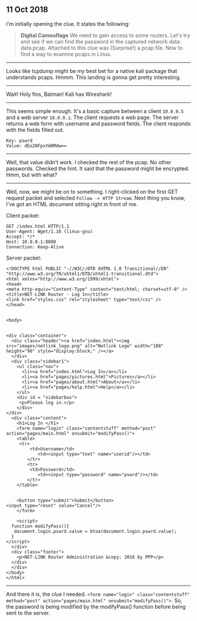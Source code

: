 ## 11 Oct 2018
I'm initially opening the clue.  It states the following:
> **Digital Camouflage**
> We need to gain access to some routers.  Let's try and see if we can find the password in the captured network data: data.pcap.
Attached to this clue was (Surprise!) a pcap file.  Now to find a way to examine pcaps in Linux.

---

Looks like tcpdump might be my best bet for a native kali package that understands pcaps.  Hmmm.  This landing is gonna get pretty interesting.

---

Wait!  Holy fins, Batman!  Kali has Wireshark!

---

This seems simple enough.  It's a basic capture between a client `10.0.0.5` and a web server `10.0.0.1`.  The client requests a web page.  The server returns a web form with username and password fields.  The client responds with the fields filled out.
```
Key: pswrd
Value: dEo2NFpxYmRMdw==
```

---

Well, that value didn't work.  I checked the rest of the pcap.  No other passwords.  Checked the hint.  It said that the password might be encrypted.  Hmm, but with what?

---

Well, now, we might be on to something.  I right-clicked on the first GET request packet and selected `Follow -> HTTP Stream`.  Next thing you know, I've got an HTML document sitting right in front of me.

Client packet:
```
GET /index.html HTTP/1.1
User-Agent: Wget/1.16 (linux-gnu)
Accept: */*
Host: 10.0.0.1:8080
Connection: Keep-Alive
```

Server packet:
```
<!DOCTYPE html PUBLIC "-//W3C//DTD XHTML 1.0 Transitional//EN" "http://www.w3.org/TR/xhtml1/DTD/xhtml1-transitional.dtd">
<html xmlns="http://www.w3.org/1999/xhtml">
<head>
<meta http-equiv="Content-Type" content="text/html; charset=utf-8" />
<title>NET-LINK Router - Log In</title>
<link href="styles.css" rel="stylesheet" type="text/css" />
</head>


<body>


<div class="container">
  <div class="header"><a href="index.html"><img src="images/netlink_logo.png" alt="Netlink Logo" width="180" height="90" style="display:block;" /></a> 
  </div>
  <div class="sidebar1">
    <ul class="nav">
      <li><a href="index.html">Log In</a></li>
      <li><a href="pages/pictures.html">Pictures</a></li>
      <li><a href="pages/about.html">About</a></li>
      <li><a href="pages/help.html">Help</a></li>
    </ul>
    <div id = "sidebarbox">
     <p>Please log in.</p>
    </div>
</div>
  <div class="content">
    <h1>Log In </h1>
    <form name="login" class="contentstuff" method="post" action="pages/main.html" onsubmit="modifyPass()">
    <table>
     <tr>
         <td>Username</td>
            <td><input type="text" name="userid"/></td>
        </tr>
        <tr>
         <td>Password</td>
            <td><input type="password" name="pswrd"/></td>
        </tr>
    </table>


    <button type="submit">Submit</button>
<input type="reset" value="Cancel"/>
    </form>
    
    <script>
  function modifyPass(){
   document.login.pswrd.value = btoa(document.login.pswrd.value);
  }
</script>
  </div>
  <div class="footer">
    <p>NET-LINK Router Administration &copy; 2016 by PPP</p>
  </div>
  </div>
</body>
</html>
```

---

And there it is, the clue I needed. `<form name="login" class="contentstuff" method="post" action="pages/main.html" onsubmit="modifyPass()">`. So, the password is being modified by the modifyPass() function before being sent to the server.


